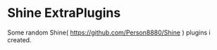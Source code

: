 Shine ExtraPlugins
=================

Some random Shine( https://github.com/Person8880/Shine ) plugins i created.
